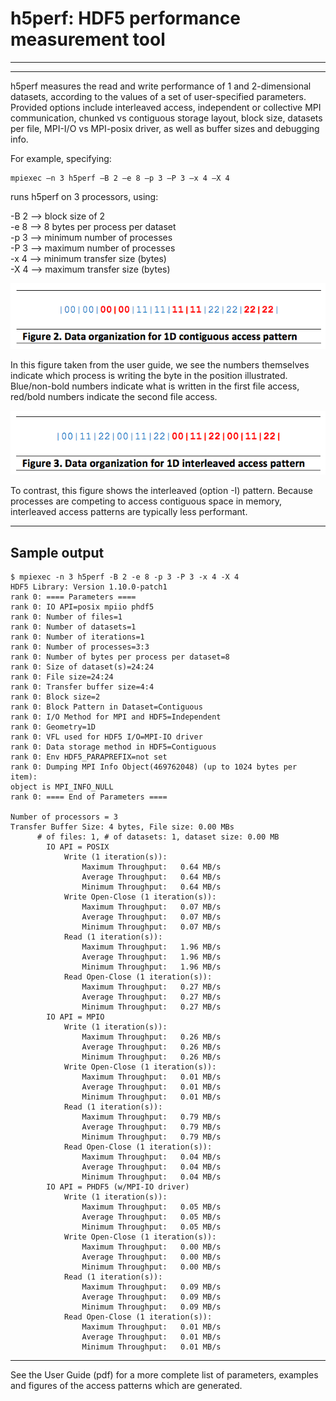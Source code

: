 # h5perf:  HDF5 performance measurement tool 

---
---

h5perf measures the read and write performance of 1 and 2-dimensional datasets, according to the values of a set of user-specified parameters. Provided options include interleaved access, independent or collective MPI communication, chunked vs contiguous storage layout, block size, datasets per file, MPI-I/O vs MPI-posix driver, as well as buffer sizes and debugging info. 

For example, specifying: 

    mpiexec –n 3 h5perf –B 2 –e 8 –p 3 –P 3 –x 4 –X 4

runs h5perf on 3 processors, using:

 -B 2 --> block size of 2 <br>
 -e 8 --> 8 bytes per process per dataset <br>
 -p 3 --> minimum number of processes <br>
 -P 3 --> maximum number of processes <br>
 -x 4 --> minimum transfer size (bytes) <br>
 -X 4 --> maximum transfer size (bytes) <br>

![drawing](figure_2.png )

In this figure taken from the user guide, we see the numbers themselves indicate which process is writing the byte in the position illustrated. Blue/non-bold numbers indicate what is written in the first file access, red/bold numbers indicate the second file access. 

![drawing](figure_3.png )

To contrast, this figure shows the interleaved (option -I) pattern. Because processes are competing to access contiguous space in memory, interleaved access patterns are typically less performant. 

---

## Sample output

    $ mpiexec -n 3 h5perf -B 2 -e 8 -p 3 -P 3 -x 4 -X 4
    HDF5 Library: Version 1.10.0-patch1
    rank 0: ==== Parameters ====
    rank 0: IO API=posix mpiio phdf5 
    rank 0: Number of files=1
    rank 0: Number of datasets=1
    rank 0: Number of iterations=1
    rank 0: Number of processes=3:3
    rank 0: Number of bytes per process per dataset=8
    rank 0: Size of dataset(s)=24:24
    rank 0: File size=24:24
    rank 0: Transfer buffer size=4:4
    rank 0: Block size=2
    rank 0: Block Pattern in Dataset=Contiguous
    rank 0: I/O Method for MPI and HDF5=Independent
    rank 0: Geometry=1D
    rank 0: VFL used for HDF5 I/O=MPI-IO driver
    rank 0: Data storage method in HDF5=Contiguous
    rank 0: Env HDF5_PARAPREFIX=not set
    rank 0: Dumping MPI Info Object(469762048) (up to 1024 bytes per item):
    object is MPI_INFO_NULL
    rank 0: ==== End of Parameters ====

    Number of processors = 3
    Transfer Buffer Size: 4 bytes, File size: 0.00 MBs
          # of files: 1, # of datasets: 1, dataset size: 0.00 MB
            IO API = POSIX
                Write (1 iteration(s)):
                    Maximum Throughput:   0.64 MB/s
                    Average Throughput:   0.64 MB/s
                    Minimum Throughput:   0.64 MB/s
                Write Open-Close (1 iteration(s)):
                    Maximum Throughput:   0.07 MB/s
                    Average Throughput:   0.07 MB/s
                    Minimum Throughput:   0.07 MB/s
                Read (1 iteration(s)):
                    Maximum Throughput:   1.96 MB/s
                    Average Throughput:   1.96 MB/s
                    Minimum Throughput:   1.96 MB/s
                Read Open-Close (1 iteration(s)):
                    Maximum Throughput:   0.27 MB/s
                    Average Throughput:   0.27 MB/s
                    Minimum Throughput:   0.27 MB/s
            IO API = MPIO
                Write (1 iteration(s)):
                    Maximum Throughput:   0.26 MB/s
                    Average Throughput:   0.26 MB/s
                    Minimum Throughput:   0.26 MB/s
                Write Open-Close (1 iteration(s)):
                    Maximum Throughput:   0.01 MB/s
                    Average Throughput:   0.01 MB/s
                    Minimum Throughput:   0.01 MB/s
                Read (1 iteration(s)):
                    Maximum Throughput:   0.79 MB/s
                    Average Throughput:   0.79 MB/s
                    Minimum Throughput:   0.79 MB/s
                Read Open-Close (1 iteration(s)):
                    Maximum Throughput:   0.04 MB/s
                    Average Throughput:   0.04 MB/s
                    Minimum Throughput:   0.04 MB/s
            IO API = PHDF5 (w/MPI-IO driver)
                Write (1 iteration(s)):
                    Maximum Throughput:   0.05 MB/s
                    Average Throughput:   0.05 MB/s
                    Minimum Throughput:   0.05 MB/s
                Write Open-Close (1 iteration(s)):
                    Maximum Throughput:   0.00 MB/s
                    Average Throughput:   0.00 MB/s
                    Minimum Throughput:   0.00 MB/s
                Read (1 iteration(s)):
                    Maximum Throughput:   0.09 MB/s
                    Average Throughput:   0.09 MB/s
                    Minimum Throughput:   0.09 MB/s
                Read Open-Close (1 iteration(s)):
                    Maximum Throughput:   0.01 MB/s
                    Average Throughput:   0.01 MB/s
                    Minimum Throughput:   0.01 MB/s

---

See the User Guide (pdf)<link> for a more complete list of parameters, examples and figures of the access patterns which are generated.

